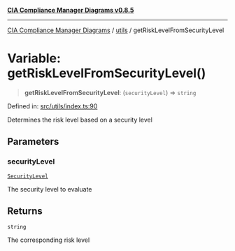 [**CIA Compliance Manager Diagrams v0.8.5**](../../README.md)

***

[CIA Compliance Manager Diagrams](../../modules.md) / [utils](../README.md) / getRiskLevelFromSecurityLevel

# Variable: getRiskLevelFromSecurityLevel()

> **getRiskLevelFromSecurityLevel**: (`securityLevel`) => `string`

Defined in: [src/utils/index.ts:90](https://github.com/Hack23/cia-compliance-manager/blob/3ae0301247f765ba03c8c0fe645db4718bb8af76/src/utils/index.ts#L90)

Determines the risk level based on a security level

## Parameters

### securityLevel

[`SecurityLevel`](../../types/cia/type-aliases/SecurityLevel.md)

The security level to evaluate

## Returns

`string`

The corresponding risk level
